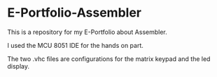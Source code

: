 # E-Portfolio-Assembler
This is a repository for my E-Portfolio about Assembler.

I used the MCU 8051 IDE for the hands on part.

The two .vhc files are configurations for the matrix keypad and the led display.

